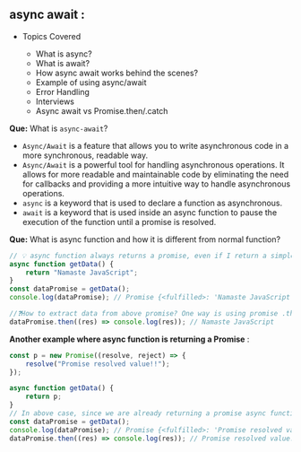 ## async await :

-   Topics Covered

    -   What is async?
    -   What is await?
    -   How async await works behind the scenes?
    -   Example of using async/await
    -   Error Handling
    -   Interviews
    -   Async await vs Promise.then/.catch

**Que:** What is `async-await`?

-   `Async/Await` is a feature that allows you to write asynchronous code in a more synchronous, readable way.
-   `Async/Await` is a powerful tool for handling asynchronous operations. It allows for more readable and maintainable code by eliminating the need for callbacks and providing a more intuitive way to handle asynchronous operations.
-   `async` is a keyword that is used to declare a function as asynchronous.
-   `await` is a keyword that is used inside an async function to pause the execution of the function until a promise is resolved.

**Que:** What is async function and how it is different from normal function?

```js
// 💡 async function always returns a promise, even if I return a simple string from below function, async keyword will wrap it under Promise and then return.
async function getData() {
    return "Namaste JavaScript";
}
const dataPromise = getData();
console.log(dataPromise); // Promise {<fulfilled>: 'Namaste JavaScript'}

//❓How to extract data from above promise? One way is using promise .then
dataPromise.then((res) => console.log(res)); // Namaste JavaScript
```

**Another example where async function is returning a Promise** :

```js
const p = new Promise((resolve, reject) => {
    resolve("Promise resolved value!!");
});

async function getData() {
    return p;
}
// In above case, since we are already returning a promise async function would simply return that instead of wrapping with a new Promise.
const dataPromise = getData();
console.log(dataPromise); // Promise {<fulfilled>: 'Promise resolved value!!'}
dataPromise.then((res) => console.log(res)); // Promise resolved value!!
```
